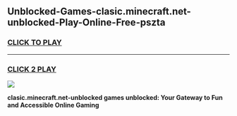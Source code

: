 
## Unblocked-Games-clasic.minecraft.net-unblocked-Play-Online-Free-pszta
<h3>
<a href="https://premium76.site?title=clasic.minecraft.net-unblocked&ref=26A">CLICK TO PLAY</a></h3>
<hr>

<h3>
<a href="https://premium76.site?title=clasic.minecraft.net-unblocked&ref=26A">CLICK 2 PLAY</a>
  
</h3>

<a href="https://premium76.site?title=clasic.minecraft.net-unblocked&ref=26A"><img src="https://clearcache.store/games.png"></a>


**clasic.minecraft.net-unblocked games unblocked: Your Gateway to Fun and Accessible Online Gaming**
